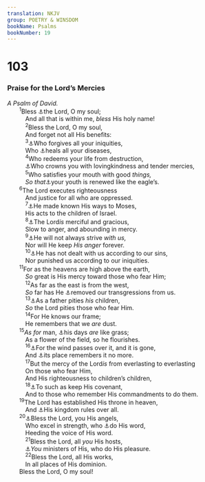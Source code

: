 ```yaml
---
translation: NKJV
group: POETRY & WINSDOM
bookName: Psalms 
bookNumber: 19
---
```


<div class="title"><h1>103</h1><h3>Praise for the Lord’s Mercies</h3><i>A Psalm of David.</i></div>
<span class="verse thi_103_1">  <sup>1</sup>Bless <a data-toggle="tooltip" data-placement="bottom" title="Ps. 104:1, 35">⚓</a>the Lord, O my soul;<br/>   And all that is within me, <i>bless</i> His holy name!<br/></span>
<span class="verse thi_103_2">   <sup>2</sup>Bless the Lord, O my soul,<br/>   And forget not all His benefits:<br/></span>
<span class="verse thi_103_3">   <sup>3</sup><a data-toggle="tooltip" data-placement="bottom" title="Ps. 130:8; Is. 33:24">⚓</a>Who forgives all your iniquities,<br/>   Who <a data-toggle="tooltip" data-placement="bottom" title="(Ex. 15:26); Ps. 147:3; (Is. 53:5); Jer. 17:14">⚓</a>heals all your diseases,<br/></span>
<span class="verse thi_103_4">   <sup>4</sup>Who redeems your life from destruction,<br/>   <a data-toggle="tooltip" data-placement="bottom" title="(Ps. 5:12)">⚓</a>Who crowns you with lovingkindness and tender mercies,<br/></span>
<span class="verse thi_103_5">   <sup>5</sup>Who satisfies your mouth with good <i>things,</i><br/>   <i>So</i> <i>that</i><a data-toggle="tooltip" data-placement="bottom" title="(Is. 40:31)">⚓</a>your youth is renewed like the eagle’s.<br/></span>
<span class="verse thi_103_6">  <sup>6</sup>The Lord executes righteousness<br/>   And justice for all who are oppressed.<br/></span>
<span class="verse thi_103_7">   <sup>7</sup><a data-toggle="tooltip" data-placement="bottom" title="Ex. 33:12–17; Ps. 147:19">⚓</a>He made known His ways to Moses,<br/>   His acts to the children of Israel.<br/></span>
<span class="verse thi_103_8">   <sup>8</sup><a data-toggle="tooltip" data-placement="bottom" title="(Ex. 34:6, 7; Num. 14:18); Deut. 5:10; Neh. 9:17; Ps. 86:15; Jer. 32:18; Jon. 4:2; James 5:11">⚓</a>The Lord<i>is</i> merciful and gracious,<br/>   Slow to anger, and abounding in mercy.<br/></span>
<span class="verse thi_103_9">   <sup>9</sup><a data-toggle="tooltip" data-placement="bottom" title="(Ps. 30:5; Is. 57:16); Jer. 3:5; (Mic. 7:18)">⚓</a>He will not always strive <i>with</i> <i>us,</i><br/>   Nor will He keep <i>His</i> <i>anger</i> forever.<br/></span>
<span class="verse thi_103_10">   <sup>10</sup><a data-toggle="tooltip" data-placement="bottom" title="(Ezra 9:13; Lam. 3:22)">⚓</a>He has not dealt with us according to our sins,<br/>   Nor punished us according to our iniquities.<br/></span>
<span class="verse thi_103_11">  <sup>11</sup>For as the heavens are high above the earth,<br/>   <i>So</i> great is His mercy toward those who fear Him;<br/></span>
<span class="verse thi_103_12">   <sup>12</sup>As far as the east is from the west,<br/>   <i>So</i> far has He <a data-toggle="tooltip" data-placement="bottom" title="(2 Sam. 12:13; Is. 38:17; 43:25; Zech. 3:9; Heb. 9:26)">⚓</a>removed our transgressions from us.<br/></span>
<span class="verse thi_103_13">   <sup>13</sup><a data-toggle="tooltip" data-placement="bottom" title="Mal. 3:17">⚓</a>As a father pities <i>his</i> children,<br/>   <i>So</i> the Lord pities those who fear Him.<br/></span>
<span class="verse thi_103_14">   <sup>14</sup>For He knows our frame;<br/>   He remembers that we <i>are</i> dust.<br/></span>
<span class="verse thi_103_15">  <sup>15</sup><i>As</i> <i>for</i> man, <a data-toggle="tooltip" data-placement="bottom" title="Is. 40:6–8; James 1:10, 11; 1 Pet. 1:24">⚓</a>his days <i>are</i> like grass;<br/>   As a flower of the field, so he flourishes.<br/></span>
<span class="verse thi_103_16">   <sup>16</sup><a data-toggle="tooltip" data-placement="bottom" title="(Is. 40:7)">⚓</a>For the wind passes over it, and it is gone,<br/>   And <a data-toggle="tooltip" data-placement="bottom" title="Job 7:10">⚓</a>its place remembers it no more.<br/></span>
<span class="verse thi_103_17">   <sup>17</sup>But the mercy of the Lord<i>is</i> from everlasting to everlasting<br/>   On those who fear Him,<br/>   And His righteousness to children’s children,<br/></span>
<span class="verse thi_103_18">   <sup>18</sup><a data-toggle="tooltip" data-placement="bottom" title="(Deut. 7:9); Ps. 25:10">⚓</a>To such as keep His covenant,<br/>   And to those who remember His commandments to do them.<br/></span>
<span class="verse thi_103_19">  <sup>19</sup>The Lord has established His throne in heaven,<br/>   And <a data-toggle="tooltip" data-placement="bottom" title="(Ps. 47:2; Dan. 4:17, 25)">⚓</a>His kingdom rules over all.<br/></span>
<span class="verse thi_103_20">  <sup>20</sup><a data-toggle="tooltip" data-placement="bottom" title="Ps. 148:2">⚓</a>Bless the Lord, you His angels,<br/>   Who excel in strength, who <a data-toggle="tooltip" data-placement="bottom" title="(Matt. 6:10)">⚓</a>do His word,<br/>   Heeding the voice of His word.<br/></span>
<span class="verse thi_103_21">   <sup>21</sup>Bless the Lord, all <i>you</i> His hosts,<br/>   <a data-toggle="tooltip" data-placement="bottom" title="(Heb. 1:14)">⚓</a><i>You</i> ministers of His, who do His pleasure.<br/></span>
<span class="verse thi_103_22">   <sup>22</sup>Bless the Lord, all His works,<br/>   In all places of His dominion.<br/>  Bless the Lord, O my soul!<br/></span>
